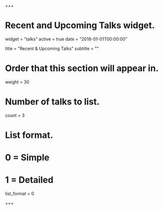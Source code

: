 +++
# Recent and Upcoming Talks widget.
widget = "talks"
active = true
date = "2018-01-01T00:00:00"

title = "Recent & Upcoming Talks"
subtitle = ""

# Order that this section will appear in.
weight = 30

# Number of talks to list.
count = 3

# List format.
#   0 = Simple
#   1 = Detailed
list_format = 0

+++

